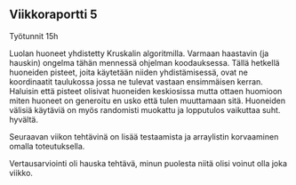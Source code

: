 ## Viikkoraportti 5

Työtunnit 15h

Luolan huoneet yhdistetty Kruskalin algoritmilla. Varmaan haastavin (ja hauskin) ongelma tähän mennessä ohjelman koodauksessa. Tällä hetkellä huoneiden pisteet, joita käytetään niiden yhdistämisessä, ovat ne koordinaatit taulukossa jossa ne tulevat vastaan ensimmäisen kerran. Haluisin että pisteet olisivat huoneiden keskiosissa mutta ottaen huomioon miten huoneet on generoitu en usko että tulen muuttamaan sitä. Huoneiden välisiä käytäviä on myös randomisti muokattu ja lopputulos vaikuttaa suht. hyvältä.

Seuraavan viikon tehtävinä on lisää testaamista ja arraylistin korvaaminen omalla toteutuksella. 

Vertausarviointi oli hauska tehtävä, minun puolesta niitä olisi voinut olla joka viikko.
